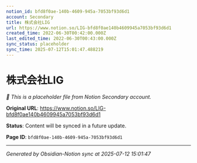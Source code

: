 ```yaml
---
notion_id: bfd8f0ae-140b-4609-945a-7053bf93d6d1
account: Secondary
title: 株式会社LIG
url: https://www.notion.so/LIG-bfd8f0ae140b4609945a7053bf93d6d1
created_time: 2022-06-30T00:42:00.000Z
last_edited_time: 2022-06-30T00:43:00.000Z
sync_status: placeholder
sync_time: 2025-07-12T15:01:47.488219
---
```


# 株式会社LIG

*🔄 This is a placeholder file from Notion Secondary account.*

**Original URL**: https://www.notion.so/LIG-bfd8f0ae140b4609945a7053bf93d6d1

**Status**: Content will be synced in a future update.

**Page ID**: `bfd8f0ae-140b-4609-945a-7053bf93d6d1`

---

*Generated by Obsidian-Notion sync at 2025-07-12 15:01:47*
